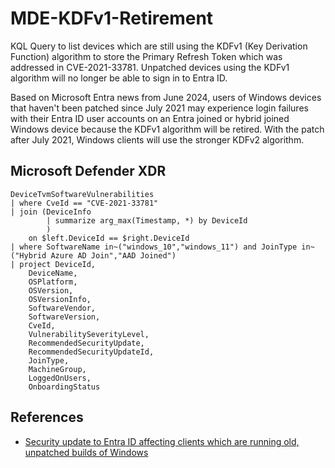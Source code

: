 # MDE-KDFv1-Retirement

KQL Query to list devices which are still using the KDFv1 (Key Derivation Function) algorithm to store the Primary Refresh Token which was addressed in CVE-2021-33781. Unpatched devices using the KDFv1 algorithm will no longer be able to sign in to Entra ID. 

Based on Microsoft Entra news from June 2024, users of Windows devices that haven't been patched since July 2021 may experience login failures with their Entra ID user accounts on an Entra joined or hybrid joined Windows device because the KDFv1 algorithm will be retired. With the patch after July 2021, Windows clients will use the stronger KDFv2 algorithm.

## Microsoft Defender XDR

```kql
DeviceTvmSoftwareVulnerabilities 
| where CveId == "CVE-2021-33781"
| join (DeviceInfo
        | summarize arg_max(Timestamp, *) by DeviceId
        )
    on $left.DeviceId == $right.DeviceId
| where SoftwareName in~("windows_10","windows_11") and JoinType in~("Hybrid Azure AD Join","AAD Joined")
| project DeviceId, 
    DeviceName,
    OSPlatform,
    OSVersion,
    OSVersionInfo,
    SoftwareVendor,
    SoftwareVersion,
    CveId,
    VulnerabilitySeverityLevel,
    RecommendedSecurityUpdate, 
    RecommendedSecurityUpdateId,
    JoinType,
    MachineGroup,
    LoggedOnUsers,
    OnboardingStatus
```
## References
- [Security update to Entra ID affecting clients which are running old, unpatched builds of Windows](https://techcommunity.microsoft.com/t5/microsoft-entra-blog/what-s-new-in-microsoft-entra-june-2024/ba-p/3796387)
